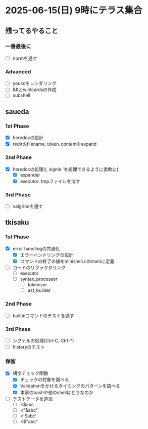 # 2025-06-15(日) 9時にテラス集合

## 残ってるやること

### 一番最後に

- [ ] normを通す

### Advanced

- [ ] youkoをレンダリング
- [ ] &&とwildcardsの作成
- [ ] subshell

## saueda

### 1st Phase

- [x] heredocの設計
- [x] redirのfilename, token_contentをexpand

### 2nd Phase

- [x] heredocの処理(/, signle 'を処理できるように柔軟に)
  - [x] expander
  - [x] executor: tmpファイルを消す

### 3rd Phase

- [ ] valgrindを通す

## tkisaku

### 1st Phase

- [x] error handlingの共通化
  - [x] エラーハンドリングの設計
  - [x] コマンドの終了の値をminishell.cのmainに定義
- [ ] コードのリファクタリング
  - [ ] executor
  - [ ] syntax_processor
    - [ ] tokenizer
    - [ ] ast_builder

### 2nd Phase

- [ ] builtinコマンドのテストを通す

### 3rd Phase

- [ ] シグナルの処理(Ctrl-C, Ctrl-\*)
- [ ] historyのテスト

### 保留

- [x] 構文チェック関数
  - [x] チェックの対象を調べる
  - [x] Validationをかけるタイミングのパターンを調べる
  - [x] 本家のbashや他のshellはどうなのか
- [ ] テストデータを追加
  - [ ] <$abc
  - [ ] <"$abc"
  - [ ] <'$abc'
  - [ ] <$"abc"
